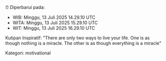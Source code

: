 ⏰ Diperbarui pada:
- WIB: Minggu, 13 Juli 2025 14.29.10 UTC
- WITA: Minggu, 13 Juli 2025 15.29.10 UTC
- WIT: Minggu, 13 Juli 2025 16.29.10 UTC

Kutipan Inspiratif:
"There are only two ways to live your life. One is as though nothing is a miracle. The other is as though everything is a miracle"


Kategori: motivational

